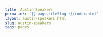 ```yaml
---
title: Austin Speakers
permalink: '{{ page.fileSlug }}/index.html'
layout: austin-speakers.html
slug: austin-speakers
tags: pages
---
```



